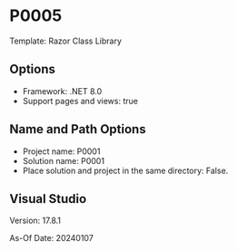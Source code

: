 # P0005

Template: Razor Class Library


## Options

* Framework: .NET 8.0
* Support pages and views: true

 
## Name and Path Options

* Project name: P0001
* Solution name: P0001
* Place solution and project in the same directory: False.

 
## Visual Studio

Version: 17.8.1

As-Of Date: 20240107
